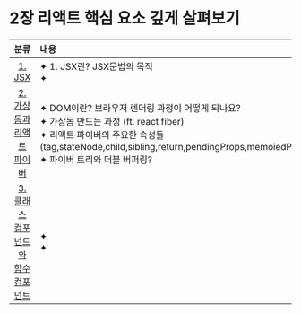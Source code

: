 # 2장 리액트 핵심 요소 깊게 살펴보기

|                                                                              분류                                                                               | 내용                                                                                                                                                                                                                                        |
| :-------------------------------------------------------------------------------------------------------------------------------------------------------------: | :------------------------------------------------------------------------------------------------------------------------------------------------------------------------------------------------------------------------------------------ |
|                     [1. JSX](https://github.com/Pyotato/fe_study/blob/main/modern_react_deep_dive/02_inspect_react_core_concepts/01_JSX.md)                     | ✦ 1. JSX란? JSX문법의 목적<br/> ✦                                                                                                                                                                                                           |
| [2. 가상돔과 리액트 파이버](https://github.com/Pyotato/fe_study/tree/main/modern_react_deep_dive/02_inspect_react_core_concepts/02_virtual_dom_and_react_fiber) | ✦ DOM이란? 브라우저 렌더링 과정이 어떻게 되나요?<br/> ✦ 가상돔 만드는 과정 (ft. react fiber)<br/> ✦ 리액트 파이버의 주요한 속성들(tag,stateNode,child,sibling,return,pendingProps,memoiedProps,alternate)<br/> ✦ 파이버 트리와 더블 버퍼링? |
| [3. 클래스 컴포넌트와 함수 컴포넌트](https://github.com/Pyotato/fe_study/tree/main/modern_react_deep_dive/02_inspect_react_core_concepts/03_Class_component_and_function_component) | ✦ <br/> ✦  |

